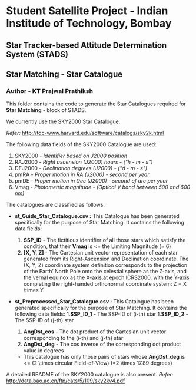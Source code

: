 # Student Satellite Project - Indian Institude of Technology, Bombay

## Star Tracker-based Attitude Determination System (STADS)

## Star Matching - Star Catalogue

### Author - KT Prajwal Prathiksh

This folder contains the code to generate the Star Catalogues required for **Star Matching** - block of STADS.

We currently use the SKY2000 Star Catalogue.

*Refer:* http://tdc-www.harvard.edu/software/catalogs/sky2k.html

The following data fields of the SKY2000 Catalogue are used:

1. SKY2000 - *Identifier based on J2000 position*
1. RAJ2000 - *Right ascension (J2000) hours - ("h - m - s")*
1. DEJ2000 - *Declination degrees (J2000) - ("d - m - s")*
1. pmRA - *Proper motion in RA (J2000) - second per year*
1. pmDE - *Proper motion in Dec (J2000) - second of arc per year*
1. Vmag - *Photometric magnitude - (Optical V band between 500 and 600 nm)*

The catalogues are classified as follows:

* **st_Guide_Star_Catalogue.csv :** This Catalogue has been generated specifically for the purpose of Star Matching. It contains the following data fields:
	1. **SSP_ID** - The fictitious identifier of all those stars which satisfy the condition, that their **Vmag** is <= the Limiting Magnitude (= 6)
	1. **[X, Y, Z]** - The Cartesian unit vector representation of each star generated from its Right-Ascension and Declination coordinate. The (X, Y, Z) coordinate system definition corresponds to the projection of the Earth’ North Pole onto the celestial sphere as the Z-axis, and the vernal equinox as the X-axis,at epoch ICRS2000, with the Y-axis completing the right-handed orthonormal coordinate system: Z = X \times Y

* **st_Preprocessed_Star_Catalogue.csv :** This Catalogue has been generated specifically for the purpose of Star Matching. It contains the following data fields:
	1.**SSP_ID_1** - The SSP-ID of (i-th) star
	1.**SSP_ID_2** - The SSP-ID of (j-th) star
	1. **AngDst_cos** - The dot product of the Cartesian unit vector corresponding to the (i-th) and (j-th) star
	1. **AngDst_deg** - The cos inverse of the corresponding dot product value in degrees
	* This catalogue has only those pairs of stars whose **AngDst_deg** is <= (2 \times circular Field-of-View) (=2 \times 17.89 degrees)


A detailed README of the SKY2000 catalogue is also present.
*Refer:* http://data.bao.ac.cn/ftp/cats/5/109/sky2kv4.pdf